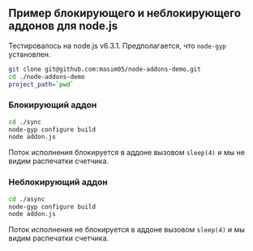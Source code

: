 ## Пример блокирующего и неблокирующего аддонов для node.js
Тестировалось на node.js v6.3.1. Предполагается, что `node-gyp` установлен.
```bash
git clone git@github.com:masim05/node-addons-demo.git
cd ./node-addons-demo
project_path=`pwd`
```
### Блокирующий аддон
```bash
cd ./sync
node-gyp configure build
node addon.js
```
Поток исполнения блокируется в аддоне вызовом `sleep(4)` и мы не видим распечатки
счетчика.
### Неблокирующий аддон
```bash
cd ./async
node-gyp configure build
node addon.js
```
Поток исполнения не блокируется в аддоне вызовом `sleep(4)` и мы видим распечатки
счетчика.